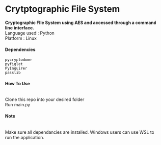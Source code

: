 # Crytptographic File System 
**Cryptographic FIle System using AES and accessed through a command line interface.** <br />
Language used : Python <br />
Platform : Linux

#### Dependencies
```
pycryptodome
pyfiglet
PyInquirer
passlib
```
#### How To Use
<br />
Clone this repo into your desired folder<br />
Run main.py

#### Note
<br />
Make sure all dependancies are installed.
Windows users can use WSL to run the application.